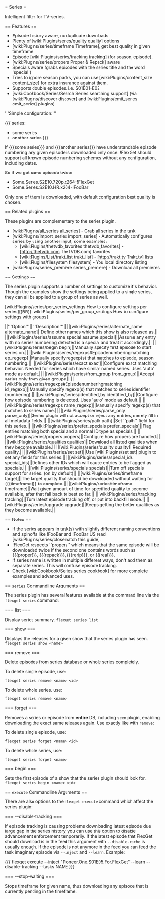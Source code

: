 = Series =

Intelligent filter for TV-series.

== Features ==

 * Episode history aware, no duplicate downloads
 * Plenty of [wiki:Plugins/series/quality quality] options
 * [wiki:Plugins/series/timeframe Timeframe], get best quality in given timeframe
 * Episode [wiki:Plugins/series/tracking tracking] (for season, episode).
 * [wiki:Plugins/series/propers Proper & Repack] aware
 * Specials aware (grabs episodes with the series title and the word 'special')
 * Tries to ignore season packs, you can use [wiki:Plugins/content_size content_size] for extra insurance against them.
 * Supports double episodes. i.e. S01E01-E02
 * [wiki:Cookbook/Series/Search Series searching support] (via [wiki:Plugins/discover discover] and [wiki:Plugins/emit_series emit_series] plugins)

'''Simple configuration:'''

{{{
series:
  - some series
  - another series
}}}

If {{{some series}}} and {{{another series}}} have understandable episode
numbering any given episode is downloaded only once. !FlexGet should support all known episode numbering schemes without any configuration, including dates.

So if we get same episode twice:

 * Some.Series.S2E10.720p.x264-!FlexGet
 * Some.Series.S2E10.HR.x264-!FooBar

Only one of them is downloaded, with default configuration best quality is chosen.

== Related plugins ==

These plugins are complementary to the series plugin.

 * [wiki:Plugins/all_series all_series] - Grab all series in the task
 * [wiki:Plugins/import_series import_series] - Automatically configures series by using another input, some examples:
   * [wiki:Plugins/thetvdb_favorites thetvdb_favorites] - [http://thetvdb.com TheTVDB.com] favorites
   * [wiki:Plugins/List/trakt_list trakt_list] - [http://trakt.tv Trakt.tv] lists
   * [wiki:Plugins/filesystem filesystem] - You local directory listing
 * [wiki:Plugins/series_premiere series_premiere] - Download all premieres

== Settings ==

The series plugin supports a number of settings to customize it's behavior. Though the examples show the settings being applied to a single series, they can all be applied to a group of series as well.

[wiki:Plugins/series/per_series_settings How to configure settings per series][[BR]]
[wiki:Plugins/series/per_group_settings How to configure settings with groups]

||'''Option'''||'''Description'''||
||[wiki:Plugins/series/alternate_name alternate_name]||Define other names which this show is also released as.||
||[wiki:Plugins/series/assume_special assume_special]||Assume any entry with no series numbering detected is a special and treat it accordingly.||
||[wiki:Plugins/series/begin begin]||Manually specify first episode to start series on.||
||[wiki:Plugins/series/regexps#Episodenumberingmatching ep_regexp]||Manually specify regexp(s) that matches to episode, season numbering.||
||[wiki:Plugins/series/exact exact]||Configure exact matching behavior. Needed for series which have similar named series. Uses 'auto' mode as default.||
||[wiki:Plugins/series/from_group from_group]||Accept series only from given groups.||
||[wiki:Plugins/series/regexps#Episodenumberingmatching id_regexp]||Manually specify regexp(s) that matches to series identifier (numbering).||
||[wiki:Plugins/series/identified_by identified_by]||Configure how episode numbering is detected. Uses 'auto' mode as default.||
||[wiki:Plugins/series/regexps name_regexp]||Manually specify regexp(s) that matches to series name.||
||[wiki:Plugins/series/parse_only parse_only]||Series plugin will not accept or reject any entries, merely fill in all metadata fields.||
||[wiki:Plugins/series/path path]||Set ''path'' field for this series.||
||[wiki:Plugins/series/prefer_specials prefer_specials]||Flag entries matching both special and a normal ID type as specials.||
||[wiki:Plugins/series/propers propers]||Configure how propers are handled.||
||[wiki:Plugins/series/qualities qualities]||Download all listed qualities when they become available.||
||[wiki:Plugins/series/quality quality]||Required quality.||
||[wiki:Plugins/series/set set]||Use [wiki:Plugins/set set] plugin to set any fields for this series.||
||[wiki:Plugins/series/special_ids special_ids]||Defines other IDs which will cause entries to be flagged as specials.||
||[wiki:Plugins/series/specials specials]||Turn off specials support for series. (on by default)||
||[wiki:Plugins/series/timeframe target]||The target quality that should be downloaded without waiting for {{{timeframe}}} to complete.||
||[wiki:Plugins/series/timeframe timeframe]||Wait given amount of time for specified quality to become available, after that fall back to best so far.||
||[wiki:Plugins/series/tracking tracking]||Turn latest episode tracking off, or put into backfill mode.||
||[wiki:Plugins/series/upgrade upgrade]||Keeps getting the better qualities as they become available.||


== Notes ==

 * If the series appears in task(s) with slightly different naming conventions and spinoffs like !FooBar and !FooBar US read [wiki:Plugins/series/closematch this guide]. 
 * !FlexGet respects ''propers'' which means that the same episode will be downloaded twice if the second one contains words such as {{{proper}}}, {{{repack}}}, {{{rerip}}}, or {{{real}}}.
 * If series name is written in multiple different ways, don't add them as separate series. This will confuse episode tracking. 
 * Check [wiki:Cookbook/Series series cookbook] for more complete examples and advanced uses.

== `series` Commandline Arguments ==

The series plugin has several features available at the command line via the `flexget series` command:

=== list ===

Display series summary. `flexget series list`

=== show ===

Displays the releases for a given show that the series plugin has seen. `flexget series show <name>`

=== remove ===

Delete episodes from series database or whole series completely.

To delete single episode, use:

`flexget series remove <name> <id>`

To delete whole series, use:

`flexget series remove <name>`

=== forget ===

Removes a series or episode from **entire** DB, including `seen` plugin, enabling downloading the exact same releases again. Use exactly like with `remove`:

To delete single episode, use:

`flexget series forget <name> <id>`

To delete whole series, use:

`flexget series forget <name>`

=== begin ===

Sets the first episode of a show that the series plugin should look for. `flexget series begin <name> <id>`

== `execute` Commandline Arguments ==

There are also options to the `flexget execute` command which affect the series plugin:

=== --disable-tracking ===

If episode tracking is causing problems downloading latest episode due large gap in the series history, you can use this option to disable advancement enforcement temporarily. If the latest episode that FlexGet should download is in the feed this argument with `--disable-cache` is usually enough. If the episode is not anymore in the feed you can feed the task imaginary episode via `--inject` and `--learn`. Example:

{{{
flexget execute --inject "Pioneer.One.S01E05.For.FlexGet" --learn --disable-tracking --tasks NAME
}}}

=== --stop-waiting ===

Stops timeframe for given name, thus downloading any episode that is currently pending in the timeframe.